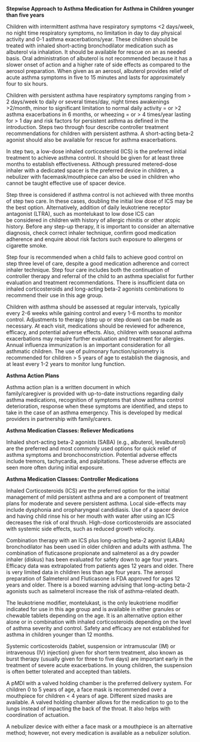 **Stepwise Approach to Asthma Medication for Asthma in Children younger than five years**

Children with intermittent asthma have respiratory symptoms <2 days/week, no night time respiratory symptoms, no limitation in day to day physical activity and 0-1 asthma exacerbations/year. These children should be treated with inhaled short-acting bronchodilator medication such as albuterol via inhalation. It should be available for rescue on an as needed basis. Oral administration of albuterol is not recommended because it has a slower onset of action and a higher rate of side effects as compared to the aerosol preparation. When given as an aerosol, albuterol provides relief of acute asthma symptoms in five to 15 minutes and lasts for approximately four to six hours.

Children with persistent asthma have respiratory symptoms ranging from > 2 days/week to daily or several times/day, night times awakenings >2/month, minor to significant limitation to normal daily activity = or >2 asthma exacerbations in 6 months, or wheezing = or > 4 times/year lasting for > 1 day and risk factors for persistent asthma as defined in the introduction. Steps two through four describe controller treatment recommendations for children with persistent asthma. A short-acting beta-2 agonist should also be available for rescue for asthma exacerbations.

In step two, a low-dose inhaled corticosteroid (ICS) is the preferred initial treatment to achieve asthma control. It should be given for at least three months to establish effectiveness. Although pressured metered-dose inhaler with a dedicated spacer is the preferred device in children, a nebulizer with facemask/mouthpiece can also be used in children who cannot be taught effective use of spacer device.

Step three is considered if asthma control is not achieved with three months of step two care. In these cases, doubling the initial low dose of ICS may be the best option. Alternatively, addition of daily leukotriene receptor antagonist (LTRA), such as montelukast to low dose ICS can be considered in children with history of allergic rhinitis or other atopic history. Before any step-up therapy, it is important to consider an alternative diagnosis, check correct inhaler technique, confirm good medication adherence and enquire about risk factors such exposure to allergens or cigarette smoke.

Step four is recommended when a child fails to achieve good control on step three level of care, despite a good medication adherence and correct inhaler technique. Step four care includes both the continuation of controller therapy and referral of the child to an asthma specialist for further evaluation and treatment recommendations. There is insufficient data on inhaled corticosteroids and long-acting beta-2 agonists combinations to recommend their use in this age group.

Children with asthma should be assessed at regular intervals, typically every 2-6 weeks while gaining control and every 1-6 months to monitor control. Adjustments to therapy (step up or step down) can be made as necessary. At each visit, medications should be reviewed for adherence, efficacy, and potential adverse effects. Also, children with seasonal asthma exacerbations may require further evaluation and treatment for allergies. Annual influenza immunization is an important consideration for all asthmatic children. The use of pulmonary function/spirometry is recommended for children > 5 years of age to establish the diagnosis, and at least every 1-2 years to monitor lung function.

**Asthma Action Plans**

Asthma action plan is a written document in which family/caregiver is provided with up-to-date instructions regarding daily asthma medications, recognition of symptoms that show asthma control deterioration, response when these symptoms are identified, and steps to take in the case of an asthma emergency. This is developed by medical providers in partnership with family/carers.

**Asthma Medication Classes: Reliever Medications**

Inhaled short-acting beta-2 agonists (SABA) (e.g., albuterol, levalbuterol) are the preferred and most commonly used options for quick relief of asthma symptoms and bronchoconstriction. Potential adverse effects include tremors, tachycardia, and palpitations. These adverse effects are seen more often during initial exposure.

**Asthma Medication Classes: Controller Medications**

Inhaled Corticosteroids (ICS) are the preferred option for the initial management of mild persistent asthma and are a component of treatment plans for moderate and severe persistent asthma. Local side-effects may include dysphonia and oropharyngeal candidiasis. Use of a spacer device and having child rinse his or her mouth with water after using an ICS decreases the risk of oral thrush. High-dose corticosteroids are associated with systemic side effects, such as reduced growth velocity.

Combination therapy with an ICS plus long-acting beta-2 agonist (LABA) bronchodilator has been used in older children and adults with asthma. The combination of fluticasone propionate and salmeterol as a dry powder inhaler (diskus) has been evaluated for safety down to age four years. Efficacy data was extrapolated from patients ages 12 years and older. There is very limited data in children less than age four years. The aerosol preparation of Salmeterol and Fluticasone is FDA approved for ages 12 years and older. There is a boxed warning advising that long-acting beta-2 agonists such as salmeterol increase the risk of asthma-related death.

The leukotriene modifier, montelukast, is the only leukotriene modifier indicated for use in this age group and is available in either granules or chewable tablets depending on the age. It is an alternative option either alone or in combination with inhaled corticosteroids depending on the level of asthma severity and control. Safety and efficacy are not established for asthma in children younger than 12 months.

Systemic corticosteroids (tablet, suspension or intramuscular (IM) or intravenous (IV) injection) given for short term treatment, also known as burst therapy (usually given for three to five days) are important early in the treatment of severe acute exacerbations. In young children, the suspension is often better tolerated and accepted than tablets.

A pMDI with a valved holding chamber is the preferred delivery system. For children 0 to 5 years of age, a face mask is recommended over a mouthpiece for children < 4 years of age. Different sized masks are available. A valved holding chamber allows for the medication to go to the lungs instead of impacting the back of the throat. It also helps with coordination of actuation.

A nebulizer device with either a face mask or a mouthpiece is an alternative method; however, not every medication is available as a nebulizer solution.